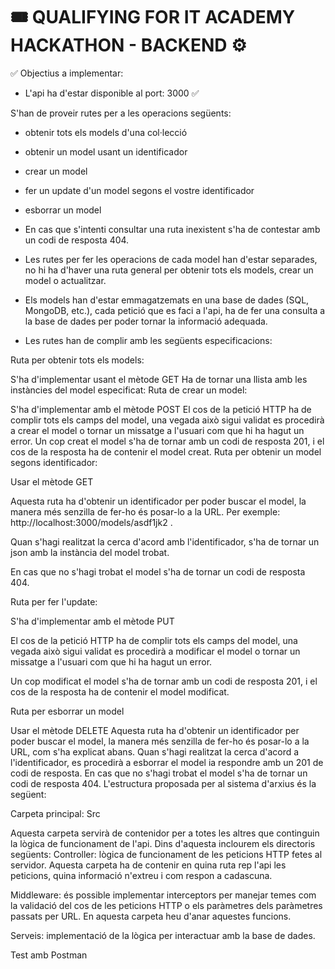 # 🎟 QUALIFYING FOR IT ACADEMY HACKATHON - BACKEND ⚙️

✅ Objectius a implementar:

- L'api ha d'estar disponible al port: 3000 ✅

S'han de proveir rutes per a les operacions següents:

- obtenir tots els models d'una col·lecció
- obtenir un model usant un identificador
- crear un model
- fer un update d'un model segons el vostre identificador
- esborrar un model
- En cas que s'intenti consultar una ruta inexistent s'ha de contestar amb un codi de resposta 404.

- Les rutes per fer les operacions de cada model han d'estar separades, no hi ha d'haver una ruta general per obtenir tots els models, crear un model o actualitzar.

- Els models han d'estar emmagatzemats en una base de dades (SQL, MongoDB, etc.), cada petició que es faci a l'api, ha de fer una consulta a la base de dades per poder tornar la informació adequada.

- Les rutes han de complir amb les següents especificacions:

Ruta per obtenir tots els models:

S'ha d'implementar usant el mètode GET
Ha de tornar una llista amb les instàncies del model especificat:
Ruta de crear un model:

S'ha d'implementar amb el mètode POST
El cos de la petició HTTP ha de complir tots els camps del model, una vegada això sigui validat es procedirà a crear el model o tornar un missatge a l'usuari com que hi ha hagut un error.
Un cop creat el model s'ha de tornar amb un codi de resposta 201, i el cos de la resposta ha de contenir el model creat.
Ruta per obtenir un model segons identificador:

Usar el mètode GET

Aquesta ruta ha d'obtenir un identificador per poder buscar el model, la manera més senzilla de fer-ho és posar-lo a la URL. Per exemple: http://localhost:3000/models/asdf1jk2 .

Quan s'hagi realitzat la cerca d'acord amb l'identificador, s'ha de tornar un json amb la instància del model trobat.

En cas que no s'hagi trobat el model s'ha de tornar un codi de resposta 404.

Ruta per fer l'update:

S'ha d'implementar amb el mètode PUT

El cos de la petició HTTP ha de complir tots els camps del model, una vegada això sigui validat es procedirà a modificar el model o tornar un missatge a l'usuari com que hi ha hagut un error.

Un cop modificat el model s'ha de tornar amb un codi de resposta 201, i el cos de la resposta ha de contenir el model modificat.

Ruta per esborrar un model

Usar el mètode DELETE
Aquesta ruta ha d'obtenir un identificador per poder buscar el model, la manera més senzilla de fer-ho és posar-lo a la URL, com s'ha explicat abans.
Quan s'hagi realitzat la cerca d'acord a l'identificador, es procedirà a esborrar el model ia respondre amb un 201 de codi de resposta.
En cas que no s'hagi trobat el model s'ha de tornar un codi de resposta 404.
L'estructura proposada per al sistema d'arxius és la següent:

Carpeta principal: Src

Aquesta carpeta servirà de contenidor per a totes les altres que continguin la lògica de funcionament de l'api. Dins d'aquesta inclourem els directoris següents:
Controller: lògica de funcionament de les peticions HTTP fetes al servidor. Aquesta carpeta ha de contenir en quina ruta rep l'api les peticions, quina informació n'extreu i com respon a cadascuna.

Middleware: és possible implementar interceptors per manejar temes com la validació del cos de les peticions HTTP o els paràmetres dels paràmetres passats per URL. En aquesta carpeta heu d'anar aquestes funcions.

Serveis: implementació de la lògica per interactuar amb la base de dades.

Test amb Postman